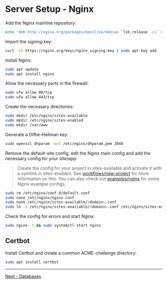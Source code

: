 # Server Setup - Nginx

Add the Nginx mainline repository:

```bash
echo "deb http://nginx.org/packages/mainline/debian `lsb_release -cs` nginx" \ | sudo tee /etc/apt/sources.list.d/nginx.list
```

Import the signing key:

```bash
curl -sS https://nginx.org/keys/nginx_signing.key | sudo apt-key add -
```

Install Nginx:

```bash
sudo apt update
sudo apt install nginx
```

Allow the necessary ports in the firewall:

```bash
sudo ufw allow 80/tcp
sudo ufw allow 443/tcp
```

Create the necessary directories:

```bash
sudo mkdir /etc/nginx/sites-available
sudo mkdir /etc/nginx/sites-enabled
sudo mkdir /var/www
```

Generate a Diffie-Hellman key:

```bash
sudo openssl dhparam -out /etc/nginx/dhparam.pem 2048
```

Remove the default-site config, edit the Nginx main config and add the necessary config for your site/app:

> Create the config for your project in sites-available and activate it with a symlink in sites-enabled.
> See [workflows/new-project](../workflows/new-project.md) for more information on this.
> You can also check out [examples/nginx](../../examples/nginx/) for some Nginx example configs.

```bash
sudo rm /etc/nginx/conf.d/default.conf
sudo nano /etc/nginx/nginx.conf
sudo nano /etc/nginx/sites-available/<domain>.conf
sudo ln -s /etc/nginx/sites-available/<domain>.conf /etc/nginx/sites-enabled
```

Check the config for errors and start Nginx:

```bash
sudo nginx -t && sudo systemctl start nginx
```

## Certbot

Install Certbot and create a common ACME-challenge directory:

```bash
sudo apt install certbot
```


---


[Next - Databases](03-database.md)
